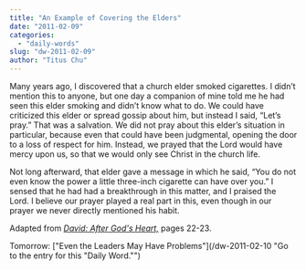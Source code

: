 ```yaml
---
title: "An Example of Covering the Elders"
date: "2011-02-09"
categories: 
  - "daily-words"
slug: "dw-2011-02-09"
author: "Titus Chu"
---
```


Many years ago, I discovered that a church elder smoked cigarettes. I didn’t mention this to anyone, but one day a companion of mine told me he had seen this elder smoking and didn’t know what to do. We could have criticized this elder or spread gossip about him, but instead I said, “Let’s pray.” That was a salvation. We did not pray about this elder’s situation in particular, because even that could have been judgmental, opening the door to a loss of respect for him. Instead, we prayed that the Lord would have mercy upon us, so that we would only see Christ in the church life.

Not long afterward, that elder gave a message in which he said, “You do not even know the power a little three-inch cigarette can have over you.” I sensed that he had had a breakthrough in this matter, and I praised the Lord. I believe our prayer played a real part in this, even though in our prayer we never directly mentioned his habit.

Adapted from _[David: After God's Heart,](/book-david "Go to the listing for this book.")_ pages 22-23.

Tomorrow: ["Even the Leaders May Have Problems"](/dw-2011-02-10 "Go to the entry for this "Daily Word."")
